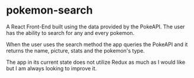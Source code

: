 # pokemon-search

A React Front-End built using the data provided by the PokeAPI. The user has the ability to search for any and every pokemon. 

When the user uses the search method the app queries the PokeAPI and it returns the name, picture, stats and the pokemon's type.

The app in its current state does not utilize Redux as much as I would like but I am always looking to improve it.
